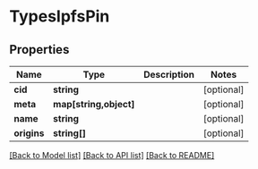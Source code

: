 # TypesIpfsPin

## Properties
Name | Type | Description | Notes
------------ | ------------- | ------------- | -------------
**cid** | **string** |  | [optional] 
**meta** | **map[string,object]** |  | [optional] 
**name** | **string** |  | [optional] 
**origins** | **string[]** |  | [optional] 

[[Back to Model list]](../../README.md#documentation-for-models) [[Back to API list]](../../README.md#documentation-for-api-endpoints) [[Back to README]](../../README.md)

